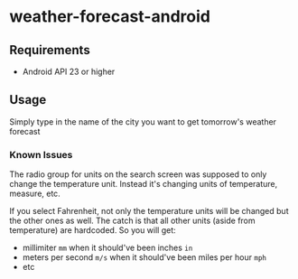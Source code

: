 # weather-forecast-android

## Requirements

- Android API 23 or higher

## Usage

Simply type in the name of the city you want to get tomorrow's weather forecast

### Known Issues

The radio group for units on the search screen was supposed to only change the temperature unit. Instead it's changing units of temperature, measure, etc.

If you select Fahrenheit, not only the temperature units will be changed but the other ones as well. The catch is that all other units (aside from temperature) are hardcoded. So you will get:

- millimiter `mm` when it should've been inches `in`
- meters per second `m/s` when it should've been miles per hour `mph`
- etc
